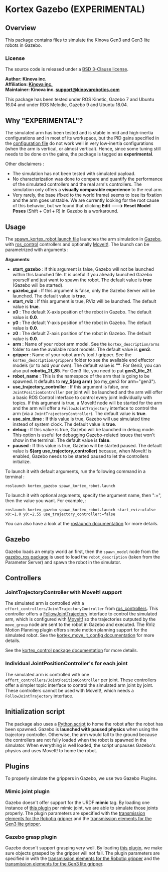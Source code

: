 <!-- 
* KINOVA (R) KORTEX (TM)
*
* Copyright (c) 2018 Kinova inc. All rights reserved.
*
* This software may be modified and distributed 
* under the terms of the BSD 3-Clause license. 
*
* Refer to the LICENSE file for details.
*
* -->

# Kortex Gazebo (**EXPERIMENTAL**)

## Overview
This package contains files to simulate the Kinova Gen3 and Gen3 lite robots in Gazebo.

### License

The source code is released under a [BSD 3-Clause license](../LICENSE).

**Author: Kinova inc.<br />
Affiliation: [Kinova inc.](https://www.kinovarobotics.com/)<br />
Maintainer: Kinova inc. support@kinovarobotics.com**

This package has been tested under ROS Kinetic, Gazebo 7 and Ubuntu 16.04 and under ROS Melodic, Gazebo 9 and Ubuntu 18.04.

## Why **"EXPERIMENTAL"**?
 
The simulated arm has been tested and is stable in mid and high-inertia configurations and in most of its workspace, but the PID gains specified in the [configuration file](../kortex_control/arms/gen3/config/joint_position_controllers.yaml) do not work well in very low-inertia configurations (when the arm is vertical, or almost vertical). Hence, since some tuning still needs to be done on the gains, the package is tagged as **experimental**.

Other disclaimers :
 - The simulation has not been tested with simulated payload.
 - No characterization was done to compare and quantify the performance of the simulated controllers and the real arm's controllers. The simulation only offers a **visually comparable experience** to the real arm. 
 - Very rarely, the base (fixed to the world frame) seems to lose its fixation and the arm goes unstable. We are currently looking for the root cause of this behavior, but we found that clicking **Edit ---> Reset Model Poses** (Shift + Ctrl + R) in Gazebo is a workaround.

## Usage

The [spawn_kortex_robot.launch file](launch/spawn_kortex_robot.launch) launches the arm simulation in [Gazebo](http://gazebosim.org), with [ros_control](http://wiki.ros.org/ros_control) controllers and optionally [MoveIt!](https://moveit.ros.org/).
The launch can be parametrized with arguments : 

**Arguments**:
- **start_gazebo** : If this argument is false, Gazebo will not be launched within this launched file. It is useful if you already launched Gazebo yourself and just want to spawn the robot. The default value is **true** (Gazebo will be started).
- **gazebo_gui** : If this argument is false, only the Gazebo Server will be launched. The default value is **true**.
- **start_rviz** : If this argument is true, RViz will be launched. The default value is **true**.
- **x0** : The default X-axis position of the robot in Gazebo. The default value is **0.0**.
- **y0** : The default Y-axis position of the robot in Gazebo. The default value is **0.0**.
- **z0** : The default Z-axis position of the robot in Gazebo. The default value is **0.0**.
- **arm** : Name of your robot arm model. See the `kortex_description/arms` folder to see the available robot models. The default value is **gen3**.
- **gripper** : Name of your robot arm's tool / gripper. See the `kortex_description/grippers` folder to see the available end effector models (or to add your own). The default value is **""**. For Gen3, you can also put **robotiq_2f_85**. For Gen3 lite, you need to put **gen3_lite_2f**.
- **robot_name** : This is the namespace of the arm that is going to be spawned. It defaults to **my_$(arg arm)** (so my_gen3 for arm="gen3").
- **use_trajectory_controller** : If this argument is false, one `JointPositionController` per joint will be launched and the arm will offer a basic ROS Control interface to control every joint individually with topics. If this argument is true, a MoveIt! node will be started for the arm and the arm will offer a `FollowJointTrajectory` interface to control the arm (via a `JointTrajectoryController`). The default value is **true**.
- **use_sim_time** : If this value is true, Gazebo will use simulated time instead of system clock. The default value is **true**.
- **debug** : If this value is true, Gazebo will be launched in debug mode. This option is useful for debugging Gazebo-related issues that won't show in the terminal. The default value is **false**.
- **paused** : If this value is true, Gazebo will be started paused. The default value is **$(arg use_trajectory_controller)** because, when MoveIt! is enabled, Gazebo needs to be started paused to let the controllers initialize.

To launch it with default arguments, run the following command in a terminal : 

`roslaunch kortex_gazebo spawn_kortex_robot.launch`

To launch it with optional arguments, specify the argument name, then ":=", then the value you want. For example, : 

`roslaunch kortex_gazebo spawn_kortex_robot.launch start_rviz:=false x0:=1.0 y0:=2.55 use_trajectory_controller:=false`

You can also have a look at the [roslaunch documentation](http://wiki.ros.org/roslaunch/Commandline%20Tools) for more details.

## Gazebo

Gazebo loads an empty world an first, then the `spawn_model` node from the [gazebo_ros package](http://wiki.ros.org/gazebo_ros) is used to load the `robot_description` (taken from the Parameter Server) and spawn the robot in the simulator. 

## Controllers

### JointTrajectoryController with MoveIt! support

The simulated arm is controlled with a `effort_controllers/JointTrajectoryController` from [ros_controllers](http://wiki.ros.org/ros_controllers).
This controller offers a [FollowJointTrajectory](http://wiki.ros.org/joint_trajectory_controller) interface to control the simulated arm, which is configured with [MoveIt!](http://docs.ros.org/kinetic/api/moveit_tutorials/html/index.html) so the trajectories outputed by the `move_group` node are sent to the robot in Gazebo and executed.
The RViz Motion Planning plugin offers simple motion planning support for the simulated robot. See the [kortex_move_it_config documentation](../kortex_move_it_config/readme.md) for more details. 

See the [kortex_control package documentation](../kortex_control/readme.md) for more details. 

### Individual JointPositionController's for each joint

The simulated arm is controlled with one `effort_controllers/JointPositionController` per joint.
These controllers offer a simpler topic interface to control the simulated arm joint by joint. These controllers cannot be used with MoveIt!, which needs a `FollowJointTrajectory` interface.

## Initialization script

The package also uses a [Python script](./scripts/home_robot.py) to home the robot after the robot has been spawned. 
Gazebo is **launched with paused physics** when using the trajectory controller. Otherwise, the arm would fall to the ground because the controllers are not fully loaded when the robot is spawned in the simulator. 
When everything is well loaded, the script unpauses Gazebo's physics and uses MoveIt! to home the robot.

## Plugins

To properly simulate the grippers in Gazebo, we use two Gazebo Plugins.

### Mimic joint plugin

Gazebo doesn't offer support for the URDF **mimic** tag. 
By loading one instance of [this plugin](../third_party/roboticsgroup_gazebo_plugins/README.md) per mimic joint, we are able to simulate those joints properly. The plugin parameters are specified with the [transmission elements for the Robotiq gripper](../kortex_description/grippers/robotiq_2f_85/urdf/robotiq_2f_85_transmission_macro.xacro) and the [transmission elements for the Gen3 lite gripper](../kortex_description/grippers/gen3_lite_2f/urdf/gen3_lite_2f_transmission_macro.xacro).

### Gazebo grasp plugin

Gazebo doesn't support grasping very well. By loading [this plugin](../third_party/gazebo-pkgs/README.md), we make sure objects grasped by the gripper will not fall. The plugin parameters are specified in with the [transmission elements for the Robotiq gripper](../kortex_description/grippers/robotiq_2f_85/urdf/robotiq_2f_85_transmission_macro.xacro) and the [transmission elements for the Gen3 lite gripper](../kortex_description/grippers/gen3_lite_2f/urdf/gen3_lite_2f_transmission_macro.xacro).
